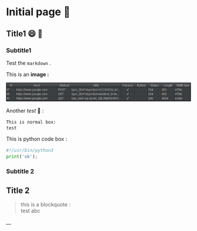 # Initial page 📙

## Title1 😄 📙

### Subtitle1

Test the `markdown` .

This is an **image :**

![Image from burp tool](.gitbook/assets/image%20%281%29%20%281%29.png)

Another _test_ 📙 :

```text
This is normal box:
test
```

This is python code box :

```python
#!/usr/bin/python3
print('ok');
```

### Subtitle 2

## Title 2

> this is a blockquote :  
> test abc

 





\_\_


